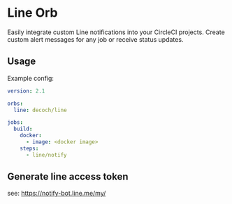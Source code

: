 # Line Orb

Easily integrate custom Line notifications into your CircleCI projects. Create custom alert messages for any job or receive status updates.

## Usage

Example config:

```yml
version: 2.1

orbs:
  line: decoch/line

jobs:
  build:
    docker:
      - image: <docker image>
    steps:
      - line/notify
```

## Generate line access token

see: https://notify-bot.line.me/my/
